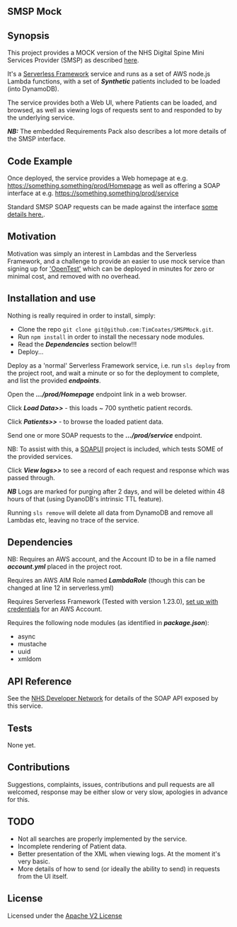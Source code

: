 ## SMSP Mock

## Synopsis

This project provides a MOCK version of the NHS Digital Spine Mini Services Provider (SMSP) as described [here](https://developer.nhs.uk/library/systems/nhs-digital-smsp-pds/).

It's a [Serverless Framework](https://serverless.com/) service and runs as a set of AWS node.js Lambda functions, with a set of ***Synthetic*** patients included to be loaded (into DynamoDB).

The service provides both a Web UI, where Patients can be loaded, and browsed, as well as viewing logs of requests sent to and responded to by the underlying service.

***NB:*** The embedded Requirements Pack also describes a lot more details of the SMSP interface.

## Code Example

Once deployed, the service provides a Web homepage at e.g. https://something.something/prod/Homepage as well as offering a SOAP interface at e.g. https://something.something/prod/service

Standard SMSP SOAP requests can be made against the interface [some details here.](https://developer.nhs.uk/library/systems/nhs-digital-smsp-pds/).

## Motivation

Motivation was simply an interest in Lambdas and the Serverless Framework, and a challenge to provide an easier to use mock service than signing up for ['OpenTest'](https://digital.nhs.uk/spine/opentest) which can be deployed in minutes for zero or minimal cost, and removed with no overhead.

## Installation and use

Nothing is really required in order to install, simply:
* Clone the repo `git clone git@github.com:TimCoates/SMSPMock.git`.
* Run `npm install` in order to install the necessary node modules.
* Read the ***Dependencies*** section below!!!
* Deploy...

Deploy as a 'normal' Serverless Framework service, i.e. run `sls deploy` from the project root, and wait a minute or so for the deployment to complete, and list the provided ***endpoints***.

Open the ***.../prod/Homepage*** endpoint link in a web browser.

Click ***Load Data>>*** - this loads ~ 700 synthetic patient records.

Click ***Patients>>*** - to browse the loaded patient data.

Send one or more SOAP requests to the ***.../prod/service*** endpoint.

NB: To assist with this, a [SOAPUI](https://www.soapui.org/) project is included, which tests SOME of the provided services.

Click ***View logs>>*** to see a record of each request and response which was passed through.

***NB*** Logs are marked for purging after 2 days, and will be deleted within 48 hours of that (using DyanoDB's intrinsic TTL feature).

Running `sls remove` will delete all data from DynamoDB and remove all Lambdas etc, leaving no trace of the service.

## Dependencies
NB: Requires an AWS account, and the Account ID to be in a file named ***account.yml*** placed in the project root.

Requires an AWS AIM Role named ***LambdaRole*** (though this can be changed at line 12 in serverless.yml)

Requires Serverless Framework (Tested with version 1.23.0), [set up with credentials](https://serverless.com/framework/docs/providers/aws/guide/credentials/) for an AWS Account.

Requires the following node modules (as identified in ***package.json***):
* async
* mustache
* uuid
* xmldom

## API Reference

See the [NHS Developer Network](https://developer.nhs.uk/library/systems/nhs-digital-smsp-pds/) for details of the SOAP API exposed by this service.

## Tests

None yet.

## Contributions

Suggestions, complaints, issues, contributions and pull requests are all welcomed, response may be either slow or very slow, apologies in advance for this.

## TODO

* Not all searches are properly implemented by the service.
* Incomplete rendering of Patient data.
* Better presentation of the XML when viewing logs. At the moment it's very basic.
* More details of how to send (or ideally the ability to send) in requests from the UI itself. 

## License

Licensed under the [Apache V2 License](https://www.apache.org/licenses/LICENSE-2.0)